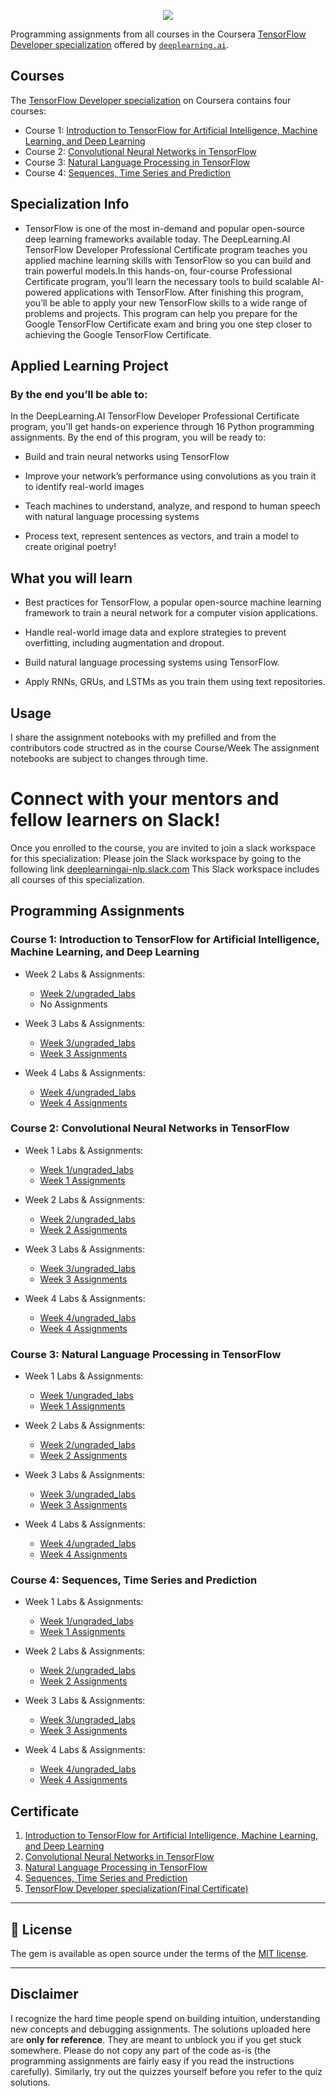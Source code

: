 
<p align="center"><img width="auto" src="https://github.com/TheKidPadra/DeepLearning.AI-TensorFlow_Developer-specialization/blob/main/Assets/Banner.png" /></p>

Programming assignments from all courses in the Coursera [TensorFlow Developer specialization](https://www.coursera.org/professional-certificates/tensorflow-in-practice) offered by [`deeplearning.ai`](https://www.deeplearning.ai/courses/tensorflow-developer-professional-certificate/).

## Courses

The [TensorFlow Developer specialization](https://www.coursera.org/professional-certificates/tensorflow-in-practice) on Coursera contains four courses:

- Course 1: [Introduction to TensorFlow for Artificial Intelligence, Machine Learning, and Deep Learning](https://www.coursera.org/learn/introduction-tensorflow?specialization=tensorflow-in-practice)
- Course 2: [Convolutional Neural Networks in TensorFlow](https://www.coursera.org/learn/convolutional-neural-networks-tensorflow?specialization=tensorflow-in-practice)
- Course 3: [Natural Language Processing in TensorFlow](https://www.coursera.org/learn/natural-language-processing-tensorflow?specialization=tensorflow-in-practice)
- Course 4: [Sequences, Time Series and Prediction](https://www.coursera.org/learn/tensorflow-sequences-time-series-and-prediction?specialization=tensorflow-in-practice)

## Specialization Info

- TensorFlow is one of the most in-demand and popular open-source deep learning frameworks available today. The DeepLearning.AI TensorFlow Developer Professional Certificate program teaches you applied machine learning skills with TensorFlow so you can build and train powerful models.In this hands-on, four-course Professional Certificate program, you’ll learn the necessary tools to build scalable AI-powered applications with TensorFlow. After finishing this program, you’ll be able to apply your new TensorFlow skills to a wide range of problems and projects. This program can help you prepare for the Google TensorFlow Certificate exam and bring you one step closer to achieving the Google TensorFlow Certificate.

## Applied Learning Project
### By the end you’ll be able to:
In the DeepLearning.AI TensorFlow Developer Professional Certificate program, you'll get hands-on experience through 16 Python programming assignments. By the end of this program, you will be ready to: 

- Build and train neural networks using TensorFlow

- Improve your network’s performance using convolutions as you train it to identify real-world images

- Teach machines to understand, analyze, and respond to human speech with natural language processing systems

- Process text, represent sentences as vectors, and train a model to create original poetry!


## What you will learn

- Best practices for TensorFlow, a popular open-source machine learning framework to train a neural network for a computer vision applications.

- Handle real-world image data and explore strategies to prevent overfitting, including augmentation and dropout.

- Build natural language processing systems using TensorFlow.

- Apply RNNs, GRUs, and LSTMs as you train them using text repositories.

## Usage

I share the assignment notebooks with my prefilled and from the contributors code structred as in the course Course/Week
The assignment notebooks are subject to changes through time.

# Connect with your mentors and fellow learners on Slack!
Once you enrolled to the course, you are invited to join a slack workspace for this specialization:
Please join the Slack workspace by going to the following link [deeplearningai-nlp.slack.com](https://deeplearningai-nlp.slack.com)
This Slack workspace includes all courses of this specialization.

## Programming Assignments

### Course 1: Introduction to TensorFlow for Artificial Intelligence, Machine Learning, and Deep Learning

* Week 2 Labs & Assignments:
   + [Week 2/ungraded_labs](https://github.com/TheKidPadra/DeepLearning.AI-TensorFlow_Developer-specialization/tree/main/1.%20Introduction%20to%20TensorFlow%20for%20Artificial%20Intelligence%2C%20Machine%20Learning%2C%20and%20Deep%20Learning/Week%202/ungraded_labs)
   + No Assignments

* Week 3 Labs & Assignments:
   + [Week 3/ungraded_labs](https://github.com/TheKidPadra/DeepLearning.AI-TensorFlow_Developer-specialization/tree/main/1.%20Introduction%20to%20TensorFlow%20for%20Artificial%20Intelligence%2C%20Machine%20Learning%2C%20and%20Deep%20Learning/Week%203/ungraded_labs)
   + [Week 3 Assignments](https://github.com/TheKidPadra/DeepLearning.AI-TensorFlow_Developer-specialization/blob/main/1.%20Introduction%20to%20TensorFlow%20for%20Artificial%20Intelligence%2C%20Machine%20Learning%2C%20and%20Deep%20Learning/C1W3_Assignment.ipynb)

* Week 4 Labs & Assignments:
   + [Week 4/ungraded_labs](https://github.com/TheKidPadra/DeepLearning.AI-TensorFlow_Developer-specialization/tree/main/1.%20Introduction%20to%20TensorFlow%20for%20Artificial%20Intelligence%2C%20Machine%20Learning%2C%20and%20Deep%20Learning/Week%204/ungraded_labs)
   + [Week 4 Assignments](https://github.com/TheKidPadra/DeepLearning.AI-TensorFlow_Developer-specialization/blob/main/1.%20Introduction%20to%20TensorFlow%20for%20Artificial%20Intelligence%2C%20Machine%20Learning%2C%20and%20Deep%20Learning/C1W4_Assignment.ipynb)


### Course 2: Convolutional Neural Networks in TensorFlow

* Week 1 Labs & Assignments:
   + [Week 1/ungraded_labs](https://github.com/TheKidPadra/DeepLearning.AI-TensorFlow_Developer-specialization/tree/main/2.%20Convolutional%20Neural%20Networks%20in%20TensorFlow/W1/ungraded_lab)
   + [Week 1 Assignments](https://github.com/TheKidPadra/DeepLearning.AI-TensorFlow_Developer-specialization/blob/main/2.%20Convolutional%20Neural%20Networks%20in%20TensorFlow/C2W1_Assignment.ipynb)

* Week 2 Labs & Assignments:
   + [Week 2/ungraded_labs](https://github.com/TheKidPadra/DeepLearning.AI-TensorFlow_Developer-specialization/tree/main/2.%20Convolutional%20Neural%20Networks%20in%20TensorFlow/W2/ungraded_labs)
   + [Week 2 Assignments](https://github.com/TheKidPadra/DeepLearning.AI-TensorFlow_Developer-specialization/blob/main/2.%20Convolutional%20Neural%20Networks%20in%20TensorFlow/C2W2_Assignment.ipynb)

* Week 3 Labs & Assignments:
   + [Week 3/ungraded_labs](https://github.com/TheKidPadra/DeepLearning.AI-TensorFlow_Developer-specialization/tree/main/2.%20Convolutional%20Neural%20Networks%20in%20TensorFlow/W3/ungraded_lab)
   + [Week 3 Assignments](https://github.com/TheKidPadra/DeepLearning.AI-TensorFlow_Developer-specialization/blob/main/2.%20Convolutional%20Neural%20Networks%20in%20TensorFlow/C2W3_Assignment.ipynb)

* Week 4 Labs & Assignments:
   + [Week 4/ungraded_labs](https://github.com/TheKidPadra/DeepLearning.AI-TensorFlow_Developer-specialization/tree/main/2.%20Convolutional%20Neural%20Networks%20in%20TensorFlow/W4/ungraded_lab)
   + [Week 4 Assignments](https://github.com/TheKidPadra/DeepLearning.AI-TensorFlow_Developer-specialization/blob/main/2.%20Convolutional%20Neural%20Networks%20in%20TensorFlow/C2W4_Assignment.ipynb)


### Course 3: Natural Language Processing in TensorFlow

* Week 1 Labs & Assignments:
   + [Week 1/ungraded_labs](https://github.com/TheKidPadra/DeepLearning.AI-TensorFlow_Developer-specialization/tree/main/3.%20Natural%20Language%20Processing%20in%20TensorFlow/W1/ungraded_labs)
   + [Week 1 Assignments](https://github.com/TheKidPadra/DeepLearning.AI-TensorFlow_Developer-specialization/blob/main/3.%20Natural%20Language%20Processing%20in%20TensorFlow/C3W1_Assignment.ipynb)

* Week 2 Labs & Assignments:
   + [Week 2/ungraded_labs](https://github.com/TheKidPadra/DeepLearning.AI-TensorFlow_Developer-specialization/tree/main/3.%20Natural%20Language%20Processing%20in%20TensorFlow/W2/ungraded_labs)
   + [Week 2 Assignments](https://github.com/TheKidPadra/DeepLearning.AI-TensorFlow_Developer-specialization/blob/main/3.%20Natural%20Language%20Processing%20in%20TensorFlow/C3W2_Assignment.ipynb)

* Week 3 Labs & Assignments:
   + [Week 3/ungraded_labs](https://github.com/TheKidPadra/DeepLearning.AI-TensorFlow_Developer-specialization/tree/main/3.%20Natural%20Language%20Processing%20in%20TensorFlow/W3/ungraded_labs)
   + [Week 3 Assignments](https://github.com/TheKidPadra/DeepLearning.AI-TensorFlow_Developer-specialization/blob/main/3.%20Natural%20Language%20Processing%20in%20TensorFlow/C3W3_Assignment.ipynb)

* Week 4 Labs & Assignments:
   + [Week 4/ungraded_labs](https://github.com/TheKidPadra/DeepLearning.AI-TensorFlow_Developer-specialization/tree/main/3.%20Natural%20Language%20Processing%20in%20TensorFlow/W4/ungraded_labs)
   + [Week 4 Assignments](https://github.com/TheKidPadra/DeepLearning.AI-TensorFlow_Developer-specialization/blob/main/3.%20Natural%20Language%20Processing%20in%20TensorFlow/C3W4_Assignment.ipynb)


### Course 4: Sequences, Time Series and Prediction

* Week 1 Labs & Assignments:
   + [Week 1/ungraded_labs](https://github.com/TheKidPadra/DeepLearning.AI-TensorFlow_Developer-specialization/tree/main/4.%20Sequences%2C%20Time%20Serirs%20and%20Prediction/W1/ungraded_labs)
   + [Week 1 Assignments](https://github.com/TheKidPadra/DeepLearning.AI-TensorFlow_Developer-specialization/blob/main/4.%20Sequences%2C%20Time%20Serirs%20and%20Prediction/C4W1_Assignment.ipynb)

* Week 2 Labs & Assignments:
   + [Week 2/ungraded_labs](https://github.com/TheKidPadra/DeepLearning.AI-TensorFlow_Developer-specialization/tree/main/4.%20Sequences%2C%20Time%20Serirs%20and%20Prediction/W2/ungraded_labs)
   + [Week 2 Assignments](https://github.com/TheKidPadra/DeepLearning.AI-TensorFlow_Developer-specialization/blob/main/4.%20Sequences%2C%20Time%20Serirs%20and%20Prediction/C4W2_Assignment.ipynb)

* Week 3 Labs & Assignments:
   + [Week 3/ungraded_labs](https://github.com/TheKidPadra/DeepLearning.AI-TensorFlow_Developer-specialization/tree/main/4.%20Sequences%2C%20Time%20Serirs%20and%20Prediction/W3/ungraded_labs)
   + [Week 3 Assignments](https://github.com/TheKidPadra/DeepLearning.AI-TensorFlow_Developer-specialization/blob/main/4.%20Sequences%2C%20Time%20Serirs%20and%20Prediction/C4W3_Assignment.ipynb)

* Week 4 Labs & Assignments:
   + [Week 4/ungraded_labs](https://github.com/TheKidPadra/DeepLearning.AI-TensorFlow_Developer-specialization/tree/main/4.%20Sequences%2C%20Time%20Serirs%20and%20Prediction/W4/ungraded_labs)
   + [Week 4 Assignments](https://github.com/TheKidPadra/DeepLearning.AI-TensorFlow_Developer-specialization/blob/main/4.%20Sequences%2C%20Time%20Serirs%20and%20Prediction/C4W4_Assignment.ipynb)
   
    
## Certificate

1. [Introduction to TensorFlow for Artificial Intelligence, Machine Learning, and Deep Learning](https://www.coursera.org/account/accomplishments/verify/LYNQRKH6T6VF)
2. [Convolutional Neural Networks in TensorFlow](https://www.coursera.org/account/accomplishments/verify/DZCJSKWACWPV)
3. [Natural Language Processing in TensorFlow](https://www.coursera.org/account/accomplishments/verify/QPDE85JNH5Q5)
4. [Sequences, Time Series and Prediction](https://www.coursera.org/account/accomplishments/verify/YTBL8JV5NUSK)
5. [TensorFlow Developer specialization(Final Certificate)](https://www.coursera.org/account/accomplishments/professional-cert/V9Y634YDX2TG)

--------------------------------------------------------------------------------------------------------------
## 📝 License
The gem is available as open source under the terms of the [MIT license](https://opensource.org/licenses/MIT).
 
-----------------------------------------------------------------------------------------------------------------
## Disclaimer
I recognize the hard time people spend on building intuition, understanding new concepts and debugging assignments. The solutions uploaded here are **only for reference**. They are meant to unblock you if you get stuck somewhere. Please do not copy any part of the code as-is (the programming assignments are fairly easy if you read the instructions carefully). Similarly, try out the quizzes yourself before you refer to the quiz solutions.
